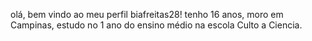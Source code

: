 olá, bem vindo ao meu perfil biafreitas28!
tenho 16 anos, moro em Campinas, estudo no 1 ano do ensino médio na escola Culto a Ciencia.
